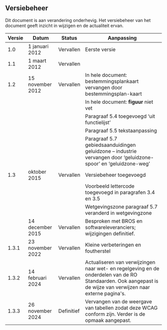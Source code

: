 <h2>Versiebeheer</h2>
Dit document is aan verandering onderhevig. Het versiebeheer van het document
geeft inzicht in wijzigen en de actualiteit ervan.

| **Versie** | **Datum**          | **Status** | **Aanpassing**                                                                                                 |
|------------|--------------------|------------|----------------------------------------------------------------------------------------------------------------|
| 1.0        | 1 januari 2012     | Vervallen  | Eerste versie                                                                                                  |
| 1.1        | 1 maart 2012       | Vervallen  |                                                                                                                |
| 1.2        | 15 november 2012   | Vervallen  | In hele document: bestemmingsplankaart vervangen door bestemmingsplan-kaart                                    |
|            |                    |            | In hele document: **figuur** niet vet                                                                          |
|            |                    |            | Paragraaf 5.4 toegevoegd ‘uit functielijst’                                                                    |
|            |                    |            | Paragraaf 5.5 tekstaanpassing                                                                                  |
|            |                    |            | Paragraaf 5.7 gebiedsaanduidingen geluidzone – industrie vervangen door ‘geluidzone-spoor’ en ‘geluidzone-weg’ |
| 1.3        | oktober 2015       | Vervallen  | Versiebeheer toegevoegd                                                                                        |
|            |                    |            | Voorbeeld lettercode toegevoegd in paragrafen 3.4 en 3.5                                                       |
|            |                    |            | Wetgevingszone paragraaf 5.7 veranderd in wetgevingzone                                                        |
|            | 14 december 2015   | Vervallen  | Besproken met BROS en softwareleveranciers; wijzigingen definitief.                                            |
| 1.3.1      | 23 november 2022   | Vervallen  | Kleine verbeteringen en foutherstel                                                                            |
| 1.3.2      | 14 februari 2024   | Vervallen  | Actualiseren van verwijzingen naar wet- en regelgeving en de onderdelen van de RO Standaarden. Ook aangepast is de wijze van verwijzen naar externe pagina's.                                                                                           |
| 1.3.3      | 26 november 2024   | Definitief | Vervangen van de weergave van tabellen zodat deze WCAG conform zijn. Verder is de opmaak aangepast.                                                                                            |


